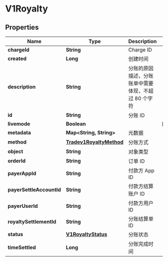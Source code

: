 
# V1Royalty

## Properties
Name | Type | Description | Notes
------------ | ------------- | ------------- | -------------
**chargeId** | **String** | Charge ID | 
**created** | **Long** | 创建时间 | 
**description** | **String** | 分账的原因描述，分账账单中需要体现，不超过 80 个字符 | 
**id** | **String** | 分账 ID | 
**livemode** | **Boolean** |  |  [optional]
**metadata** | **Map&lt;String, String&gt;** | 元数据 | 
**method** | [**Tradev1RoyaltyMethod**](Tradev1RoyaltyMethod.md) | 分账方式 | 
**object** | **String** | 对象类型 | 
**orderId** | **String** | 订单 ID | 
**payerAppId** | **String** | 付款方 App ID | 
**payerSettleAccountId** | **String** | 付款方结算账户 ID | 
**payerUserId** | **String** | 付款方用户 ID | 
**royaltySettlementId** | **String** | 分账结算单 ID | 
**status** | [**V1RoyaltyStatus**](V1RoyaltyStatus.md) | 分账状态 | 
**timeSettled** | **Long** | 分账完成时间 | 



